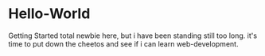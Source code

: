 # Hello-World
Getting Started
total newbie here, but i have been standing still too long.  it's time to put down the cheetos and see if i can learn web-development.
